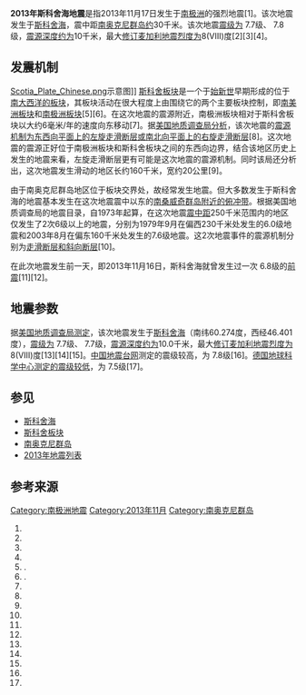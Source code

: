**2013年斯科舍海地震**是指2013年11月17日发生于[南极洲](../Page/南极洲.md "wikilink")的强烈地震\[1\]。该次地震发生于[斯科舍海](https://zh.wikipedia.org/wiki/斯科舍海 "wikilink")，震中距[南奥克尼群岛约](https://zh.wikipedia.org/wiki/南奥克尼群岛 "wikilink")30千米。该次地震[震级为](https://zh.wikipedia.org/wiki/震级 "wikilink") 7.7级、 7.8级，[震源深度约为](https://zh.wikipedia.org/wiki/震源深度 "wikilink")10千米，最大[修订麦加利地震烈度为](https://zh.wikipedia.org/wiki/修订麦加利地震烈度 "wikilink")8(VIII)度\[2\]\[3\]\[4\]。

## 发震机制

[Scotia_Plate_Chinese.png](https://zh.wikipedia.org/wiki/File:Scotia_Plate_Chinese.png "fig:Scotia_Plate_Chinese.png")示意图\]\] [斯科舍板块](../Page/斯科舍板块.md "wikilink")是一个于[始新世](../Page/始新世.md "wikilink")早期形成的位于[南大西洋的](https://zh.wikipedia.org/wiki/南大西洋 "wikilink")[板块](https://zh.wikipedia.org/wiki/板块 "wikilink")，其板块活动在很大程度上由围绕它的两个主要板块控制，即[南美洲板块](../Page/南美洲板块.md "wikilink")和[南极洲板块](https://zh.wikipedia.org/wiki/南极洲板块 "wikilink")\[5\]\[6\]。在这次地震的震源附近，南极洲板块相对于斯科舍板块以大约6毫米/年的速度向东移动\[7\]。据[美国地质调查局分析](https://zh.wikipedia.org/wiki/美国地质调查局 "wikilink")，该次地震的[震源机制为东西向平面上的左旋](../Page/震源机制解.md "wikilink")[走滑断层或南北向平面上的右旋走滑断层](https://zh.wikipedia.org/wiki/走滑断层 "wikilink")\[8\]。这次地震的震源正好位于南极洲板块和斯科舍板块之间的东西向边界，结合该地区历史上发生的地震来看，左旋走滑断层更有可能是这次地震的震源机制。同时该局还分析出，这次地震发生滑动的地区长约160千米，宽约20公里\[9\]。

由于南奥克尼群岛地区位于板块交界处，故经常发生地震。但大多数发生于斯科舍海的地震基本发生在这次地震震中以东的[南桑威奇群岛附近的俯冲带](https://zh.wikipedia.org/wiki/南桑威奇群岛 "wikilink")。根据美国地质调查局的地震目录，自1973年起算，在这次地震[震中距](../Page/震中距.md "wikilink")250千米范围内的地区仅发生了2次6级以上的地震，分别为1979年9月在偏西230千米处发生的6.0级地震和2003年8月在偏东160千米处发生的7.6级地震。这2次地震事件的震源机制分别为[走滑断层和](https://zh.wikipedia.org/wiki/断层#走滑断层 "wikilink")[斜向断层](https://zh.wikipedia.org/wiki/断层#斜向断层 "wikilink")\[10\]。

在此次地震发生前一天，即2013年11月16日，斯科舍海就曾发生过一次 6.8级的[前震](../Page/前震.md "wikilink")\[11\]\[12\]。

## 地震参数

据[美国地质调查局测定](https://zh.wikipedia.org/wiki/美国地质调查局 "wikilink")，该次地震发生于[斯科舍海](https://zh.wikipedia.org/wiki/斯科舍海 "wikilink")（南纬60.274度，西经46.401度），[震级为](https://zh.wikipedia.org/wiki/震级 "wikilink") 7.7级、 7.7级，[震源深度约为](https://zh.wikipedia.org/wiki/震源深度 "wikilink")10.0千米，最大[修订麦加利地震烈度为](https://zh.wikipedia.org/wiki/修订麦加利地震烈度 "wikilink")8(VIII)度\[13\]\[14\]\[15\]。[中国地震台网](../Page/中国地震台网.md "wikilink")测定的震级较高，为 7.8级\[16\]。[德国地球科学中心测定的震级较低](https://zh.wikipedia.org/wiki/德国地球科学中心 "wikilink")，为 7.5级\[17\]。

## 参见

  - [斯科舍海](https://zh.wikipedia.org/wiki/斯科舍海 "wikilink")
  - [斯科舍板块](../Page/斯科舍板块.md "wikilink")
  - [南奥克尼群岛](https://zh.wikipedia.org/wiki/南奥克尼群岛 "wikilink")
  - [2013年地震列表](https://zh.wikipedia.org/wiki/2013年地震列表 "wikilink")

## 参考来源

[Category:南极洲地震](https://zh.wikipedia.org/wiki/Category:南极洲地震 "wikilink") [Category:2013年11月](https://zh.wikipedia.org/wiki/Category:2013年11月 "wikilink") [Category:南奥克尼群岛](https://zh.wikipedia.org/wiki/Category:南奥克尼群岛 "wikilink")

1.
2.
3.
4.
5.  .
6.  .
7.
8.
9.
10.
11.
12.
13.
14.
15.
16.
17.